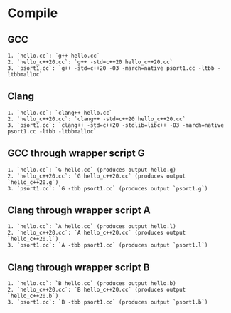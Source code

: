 # Compile

## GCC

    1. `hello.cc`: `g++ hello.cc`
    2. `hello_c++20.cc`: `g++ -std=c++20 hello_c++20.cc`
    3. `psort1.cc`: `g++ -std=c++20 -O3 -march=native psort1.cc -ltbb -ltbbmalloc`

## Clang

    1. `hello.cc`: `clang++ hello.cc`
    2. `hello_c++20.cc`: `clang++ -std=c++20 hello_c++20.cc`
    3. `psort1.cc`: `clang++ -std=c++20 -stdlib=libc++ -O3 -march=native psort1.cc -ltbb -ltbbmalloc`

## GCC through wrapper script G

    1. `hello.cc`: `G hello.cc` (produces output hello.g)
    2. `hello_c++20.cc`: `G hello_c++20.cc` (produces output `hello_c++20.g`)
    3. `psort1.cc`: `G -tbb psort1.cc` (produces output `psort1.g`)

## Clang through wrapper script A

    1. `hello.cc`: `A hello.cc` (produces output hello.l)
    2. `hello_c++20.cc`: `A hello_c++20.cc` (produces output `hello_c++20.l`)
    3. `psort1.cc`: `A -tbb psort1.cc` (produces output `psort1.l`)

## Clang through wrapper script B

    1. `hello.cc`: `B hello.cc` (produces output hello.b)
    2. `hello_c++20.cc`: `B hello_c++20.cc` (produces output `hello_c++20.b`)
    3. `psort1.cc`: `B -tbb psort1.cc` (produces output `psort1.b`)



